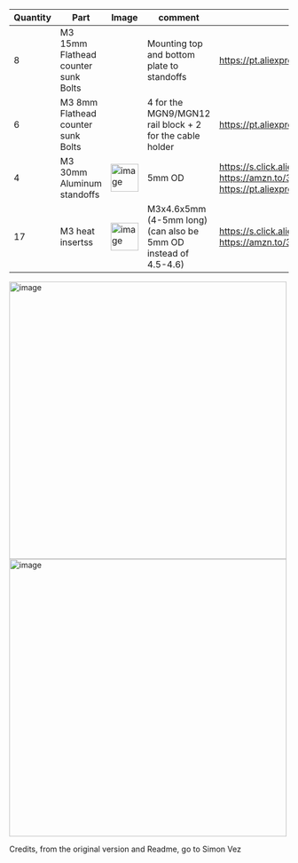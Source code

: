 | Quantity | Part                         | Image             | comment  | Links  |
| ------ | ----                           | -------           | -----    | -----	|
| 8       | M3 15mm Flathead counter sunk Bolts|              | Mounting top and bottom plate to standoffs | https://pt.aliexpress.com/item/1005002044837898.html  |
| 6       | M3 8mm Flathead counter sunk Bolts|               | 4 for the MGN9/MGN12 rail block + 2 for the cable holder | https://pt.aliexpress.com/item/1005002044837898.html  |
| 4       | M3 30mm Aluminum standoffs |  <img width="50" alt="image" src="https://user-images.githubusercontent.com/37383368/213012780-c57c1ffb-c999-4cf1-a5ae-ebeeda0c50b8.png">                    |  5mm OD                         | https://s.click.aliexpress.com/e/_DCGB3Sj or https://amzn.to/3ZFTbqq Or https://pt.aliexpress.com/item/1005001695814116.html  |
| 17      | M3 heat insertss |<img width="50" alt="image" src="https://user-images.githubusercontent.com/37383368/213013307-f72b9e07-181a-4029-948b-95a7e522ceda.png"> |  M3x4.6x5mm (4-5mm long) (can also be 5mm OD instead of 4.5-4.6)                | https://s.click.aliexpress.com/e/_De28c87 or https://amzn.to/3ZVI5xR  |

<img width="500" alt="image" src="https://user-images.githubusercontent.com/37383368/212997210-5905e024-bb4a-44e8-83ac-35ac9521dc9e.png"><img width="500" alt="image" src="https://user-images.githubusercontent.com/37383368/212998007-593eeea6-7b34-470f-88f7-ad33463246ff.png">



Credits, from the original version and Readme, go to Simon Vez
